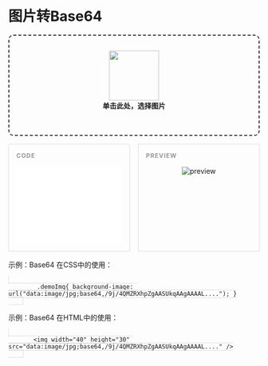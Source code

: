 # 图片转Base64

<div id="drop_area" class="wrapper" @click="selectFile">
    <img src="/images/image2base64/cloud-upload.png">
    <h4>单击此处，选择图片</h4>
    <input ref="fileinputRef" type="file" id="imagefile" @change="handleFileChange" accept=".jpg,.jpeg,.ico,.bmp,.png">
</div>

<div class="resultarea" v-show="base64Content">
    <div class="codebox">
        <textarea :value="base64Content" readonly rows="10"></textarea> 
    </div>
    <div class="previewwrapper">
        <img ref="previewImgRef" class="preview" alt="preview"/>
    </div>
</div>

<div class="fntip">
    <p>示例：Base64 在CSS中的使用：</p>
    <code>
        .demoImg{ background-image: url("data:image/jpg;base64,/9j/4QMZRXhpZgAASUkqAAgAAAAL...."); }
    </code>
</div>

<div class="fntip">
    <p>示例：Base64 在HTML中的使用：</p>
    <code>
       &lt;img width="40" height="30" src="data:image/jpg;base64,/9j/4QMZRXhpZgAASUkqAAgAAAAL...." /&gt;
    </code>
</div>

<script setup>
import { h, ref, onMounted } from 'vue'

const fileinputRef = ref(null);
const previewImgRef = ref(null);

const base64Content = ref(null);


function selectFile(){
    fileinputRef.value.click();
}

function handleFileChange(e){
    e.preventDefault();
    setUpload(e.target.files);
};

function setUpload(fileList){
    var myfile = fileList[0];
    var reader = new FileReader();
    reader.readAsDataURL(myfile);
    reader.onload = function(e) {
      base64Content.value = e.target.result;
      previewImgRef.value.src = e.target.result;
    }
};

</script>

<style>
.red-div {
  color: red;
}

.wrapper{
    border: 2px dashed #333;
    border-radius: 10px;
    padding: 30px;
    text-align: center;
    cursor: pointer;
}

.wrapper > img {
    width: 100px;
    pointer-events: none
}

.wrapper > h4 {
    margin-top: 0;
}

.wrapper > input {
    position: absolute;
    left: -9999px;
    top: -9999px;
    z-index: -9999;
}

.resultarea{
    display: flex;
    margin-top: 16px;
}

.resultarea > .previewwrapper {
    flex: 1 1 0px;
    position: relative;
    padding: 45px 15px 15px;
    border:1px solid #ddd;

    display: flex;
    justify-content: center;
}
.resultarea > .previewwrapper:after {
    position: absolute;
    top: 15px;
    left: 15px;
    font-size: 12px;
    font-weight: bold;
    color: #959595;
    text-transform: uppercase;
    letter-spacing: 1px;
    content: "PREVIEW";
}
.resultarea > .previewwrapper > img {
    
}


.resultarea > .codebox{
    flex: 1 1 0px;

    position: relative;
    padding: 45px 15px 15px;
    margin-right: 16px;

    border:1px solid #ddd;
    border-radius: 4px 4px 0 0;

}

.resultarea > .codebox > textarea {
    width: 100%;
    height: 100%;
    border: none;
    resize:none;
    font-family: SFMono-Regular,Menlo,Monaco,Consolas,"Liberation Mono","Courier New",monospace;
}

.resultarea > .codebox:after {
    position: absolute;
    top: 15px;
    left: 15px;
    font-size: 12px;
    font-weight: bold;
    color: #959595;
    text-transform: uppercase;
    letter-spacing: 1px;
    content: "Code";
}

.fntip {
    margin-top: 16px;
}
.fntip code {
    border: 1px solid #ddd;
}
</style>